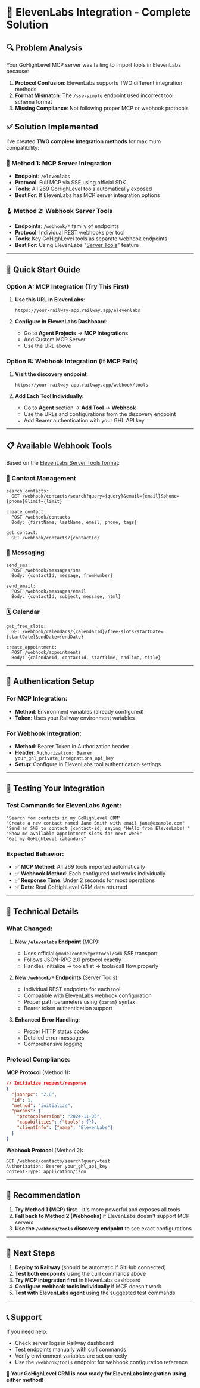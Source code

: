 # 🎯 **ElevenLabs Integration - Complete Solution**

## 🔍 **Problem Analysis**

Your GoHighLevel MCP server was failing to import tools in ElevenLabs because:

1. **Protocol Confusion**: ElevenLabs supports TWO different integration methods
2. **Format Mismatch**: The `/sse-simple` endpoint used incorrect tool schema format
3. **Missing Compliance**: Not following proper MCP or webhook protocols

## ✅ **Solution Implemented**

I've created **TWO complete integration methods** for maximum compatibility:

### **🔗 Method 1: MCP Server Integration**
- **Endpoint**: `/elevenlabs`
- **Protocol**: Full MCP via SSE using official SDK
- **Tools**: All 269 GoHighLevel tools automatically exposed
- **Best For**: If ElevenLabs has MCP server integration options

### **🪝 Method 2: Webhook Server Tools**
- **Endpoints**: `/webhook/*` family of endpoints
- **Protocol**: Individual REST webhooks per tool
- **Tools**: Key GoHighLevel tools as separate webhook endpoints
- **Best For**: Using ElevenLabs "[Server Tools](https://elevenlabs.io/docs/agents-platform/customization/tools/server-tools)" feature

---

## 🚀 **Quick Start Guide**

### **Option A: MCP Integration (Try This First)**

1. **Use this URL in ElevenLabs**:
   ```
   https://your-railway-app.railway.app/elevenlabs
   ```

2. **Configure in ElevenLabs Dashboard**:
   - Go to **Agent Projects** → **MCP Integrations**  
   - Add Custom MCP Server
   - Use the URL above

### **Option B: Webhook Integration (If MCP Fails)**

1. **Visit the discovery endpoint**:
   ```
   https://your-railway-app.railway.app/webhook/tools
   ```

2. **Add Each Tool Individually**:
   - Go to **Agent** section → **Add Tool** → **Webhook**
   - Use the URLs and configurations from the discovery endpoint
   - Add Bearer authentication with your GHL API key

---

## 📋 **Available Webhook Tools**

Based on the [ElevenLabs Server Tools format](https://elevenlabs.io/docs/agents-platform/customization/tools/server-tools):

### **👥 Contact Management**
```
search_contacts:
  GET /webhook/contacts/search?query={query}&email={email}&phone={phone}&limit={limit}
  
create_contact:  
  POST /webhook/contacts
  Body: {firstName, lastName, email, phone, tags}
  
get_contact:
  GET /webhook/contacts/{contactId}
```

### **💬 Messaging**
```
send_sms:
  POST /webhook/messages/sms  
  Body: {contactId, message, fromNumber}
  
send_email:
  POST /webhook/messages/email
  Body: {contactId, subject, message, html}
```

### **🗓️ Calendar**
```
get_free_slots:
  GET /webhook/calendars/{calendarId}/free-slots?startDate={startDate}&endDate={endDate}
  
create_appointment:
  POST /webhook/appointments
  Body: {calendarId, contactId, startTime, endTime, title}
```

---

## 🔐 **Authentication Setup**

### **For MCP Integration**:
- **Method**: Environment variables (already configured)
- **Token**: Uses your Railway environment variables

### **For Webhook Integration**:
- **Method**: Bearer Token in Authorization header
- **Header**: `Authorization: Bearer your_ghl_private_integrations_api_key`
- **Setup**: Configure in ElevenLabs tool authentication settings

---

## 🧪 **Testing Your Integration**

### **Test Commands for ElevenLabs Agent**:
```
"Search for contacts in my GoHighLevel CRM"
"Create a new contact named Jane Smith with email jane@example.com"  
"Send an SMS to contact [contact-id] saying 'Hello from ElevenLabs!'"
"Show me available appointment slots for next week"
"Get my GoHighLevel calendars"
```

### **Expected Behavior**:
- ✅ **MCP Method**: All 269 tools imported automatically
- ✅ **Webhook Method**: Each configured tool works individually
- ✅ **Response Time**: Under 2 seconds for most operations
- ✅ **Data**: Real GoHighLevel CRM data returned

---

## 🔧 **Technical Details**

### **What Changed**:

1. **New `/elevenlabs` Endpoint** (MCP):
   - Uses official `@modelcontextprotocol/sdk` SSE transport
   - Follows JSON-RPC 2.0 protocol exactly
   - Handles initialize → tools/list → tools/call flow properly

2. **New `/webhook/*` Endpoints** (Server Tools):
   - Individual REST endpoints for each tool
   - Compatible with ElevenLabs webhook configuration
   - Proper path parameters using `{param}` syntax
   - Bearer token authentication support

3. **Enhanced Error Handling**:
   - Proper HTTP status codes
   - Detailed error messages
   - Comprehensive logging

### **Protocol Compliance**:

**MCP Protocol** (Method 1):
```json
// Initialize request/response
{
  "jsonrpc": "2.0",
  "id": 1,
  "method": "initialize",
  "params": {
    "protocolVersion": "2024-11-05",
    "capabilities": {"tools": {}},
    "clientInfo": {"name": "ElevenLabs"}
  }
}
```

**Webhook Protocol** (Method 2):
```http
GET /webhook/contacts/search?query=test
Authorization: Bearer your_ghl_api_key
Content-Type: application/json
```

---

## 🎯 **Recommendation**

1. **Try Method 1 (MCP) first** - It's more powerful and exposes all tools
2. **Fall back to Method 2 (Webhooks)** if ElevenLabs doesn't support MCP servers  
3. **Use the `/webhook/tools` discovery endpoint** to see exact configurations

---

## 🚀 **Next Steps**

1. **Deploy to Railway** (should be automatic if GitHub connected)
2. **Test both endpoints** using the curl commands above
3. **Try MCP integration first** in ElevenLabs dashboard
4. **Configure webhook tools individually** if MCP doesn't work
5. **Test with ElevenLabs agent** using the suggested test commands

---

## 📞 **Support**

If you need help:
- Check server logs in Railway dashboard
- Test endpoints manually with curl commands
- Verify environment variables are set correctly
- Use the `/webhook/tools` endpoint for webhook configuration reference

**🎉 Your GoHighLevel CRM is now ready for ElevenLabs integration using either method!**
